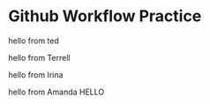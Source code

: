 # Github Workflow Practice


hello from ted

hello from Terrell


hello from Irina

hello from Amanda
HELLO